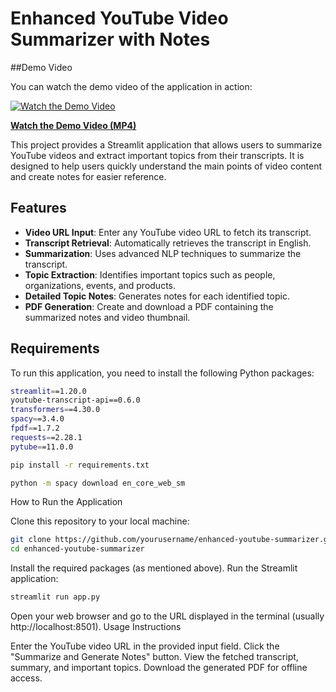# Enhanced YouTube Video Summarizer with Notes

##Demo Video

You can watch the demo video of the application in action:

[![Watch the Demo Video](demo-thumbnail.jpg)](demo.gif)

**[Watch the Demo Video (MP4)](video.mp4)**

This project provides a Streamlit application that allows users to summarize YouTube videos and extract important topics from their transcripts. It is designed to help users quickly understand the main points of video content and create notes for easier reference.

## Features

- **Video URL Input**: Enter any YouTube video URL to fetch its transcript.
- **Transcript Retrieval**: Automatically retrieves the transcript in English.
- **Summarization**: Uses advanced NLP techniques to summarize the transcript.
- **Topic Extraction**: Identifies important topics such as people, organizations, events, and products.
- **Detailed Topic Notes**: Generates notes for each identified topic.
- **PDF Generation**: Create and download a PDF containing the summarized notes and video thumbnail.

## Requirements

To run this application, you need to install the following Python packages:

```bash
streamlit==1.20.0
youtube-transcript-api==0.6.0
transformers==4.30.0
spacy==3.4.0
fpdf==1.7.2
requests==2.28.1
pytube==11.0.0

```
```bash
pip install -r requirements.txt
```
```bash
python -m spacy download en_core_web_sm
```

How to Run the Application

Clone this repository to your local machine:

```bash
git clone https://github.com/yourusername/enhanced-youtube-summarizer.git
cd enhanced-youtube-summarizer
```
Install the required packages (as mentioned above).
Run the Streamlit application:

```bash
streamlit run app.py
```
Open your web browser and go to the URL displayed in the terminal (usually http://localhost:8501).
Usage Instructions

Enter the YouTube video URL in the provided input field.
Click the "Summarize and Generate Notes" button.
View the fetched transcript, summary, and important topics.
Download the generated PDF for offline access.

